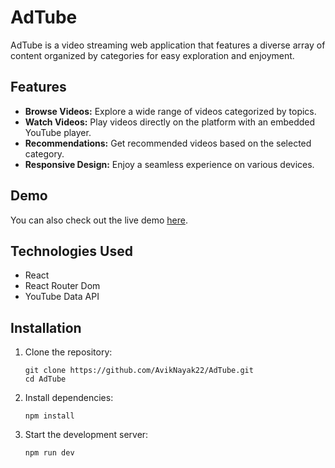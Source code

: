 # AdTube
AdTube is a video streaming web application that features a diverse array of content organized by categories for easy exploration and enjoyment.

## Features
- __Browse Videos:__ Explore a wide range of videos categorized by topics.
- __Watch Videos:__ Play videos directly on the platform with an embedded YouTube player.
- __Recommendations:__ Get recommended videos based on the selected category.
- __Responsive Design:__ Enjoy a seamless experience on various devices.

## Demo

You can also check out the live demo [here](https://adtube-an.netlify.app/).

## Technologies Used
- React
- React Router Dom
- YouTube Data API

## Installation
1. Clone the repository:
   ```
   git clone https://github.com/AvikNayak22/AdTube.git
   cd AdTube
   ```
2. Install dependencies:
   ```
   npm install
   ```
3. Start the development server:
   ```
   npm run dev
   ```

